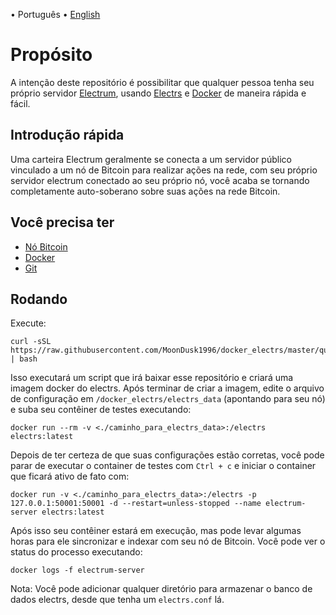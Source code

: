 <p align="left">
<span> • </span>
    <span>
        Português
    </span>
    <span> • </span>
    <a href="README_en.md">
        English
    </a>
</p>

# Propósito
A intenção deste repositório é possibilitar que qualquer pessoa tenha seu próprio servidor [Electrum](https://github.com/spesmilo/electrum), usando [Electrs](https://github.com/romanz/electrs ) e [Docker](https://www.docker.com/) de maneira rápida e fácil.

## Introdução rápida
Uma carteira Electrum geralmente se conecta a um servidor público vinculado a um nó de Bitcoin para realizar ações na rede, com seu próprio servidor electrum conectado ao seu próprio nó, você acaba se tornando completamente auto-soberano sobre suas ações na rede Bitcoin.

## Você precisa ter
- [Nó Bitcoin](https://github.com/bitcoin/bitcoin)
- [Docker](https://www.docker.com/)
- [Git](https://git-scm.com/)

## Rodando
Execute:
```
curl -sSL https://raw.githubusercontent.com/MoonDusk1996/docker_electrs/master/quick_start.sh | bash
```

Isso executará um script que irá baixar esse repositório e criará uma imagem docker do electrs. Após terminar de criar a imagem, edite o arquivo de configuração em `/docker_electrs/electrs_data` (apontando para seu nó) e suba seu contêiner de testes executando:

```
docker run --rm -v <./caminho_para_electrs_data>:/electrs electrs:latest
```

Depois de ter certeza de que suas configurações estão corretas, você pode parar de executar o container de testes com `Ctrl + c` e iniciar o container que ficará ativo de fato com:

```
docker run -v <./caminho_para_electrs_data>:/electrs -p 127.0.0.1:50001:50001 -d --restart=unless-stopped --name electrum-server electrs:latest
```
Após isso seu contêiner estará em execução, mas pode levar algumas horas para ele sincronizar e indexar com seu nó de Bitcoin. Você pode ver o status do processo executando:

```
docker logs -f electrum-server
```

Nota: Você pode adicionar qualquer diretório para armazenar o banco de dados electrs, desde que tenha um `electrs.conf` lá.

